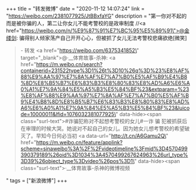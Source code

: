 +++
title = "转发微博"
date = "2020-11-12 14:07:24"
link = "https://weibo.com/2381077925/JtBBxfaYG"
description = "第一你对不起的而是被你骗的人，第二让你女儿不能考警校的是政审制度 //<a href=\"https://weibo.com/n/%E9%87%91%E7%BC%95%E5%89%91\">@金缕剑</a>: 骗得别人倾家荡产自己开开心心，但被抓了女儿无法考警校悲痛欲绝[微笑]<br><blockquote> - 转发 <a href=\"https://weibo.com/6375341852\" target=\"_blank\">@·__体育故事-杀神</a>: <a href=\"https://m.weibo.cn/search?containerid=231522type%3D1%26t%3D10%26q%3D%23%E8%AF%88%E9%AA%97%E7%8A%AF%E7%A7%B0%E5%AF%B9%E4%B8%8D%E8%B5%B7%E6%83%B3%E8%80%83%E8%AD%A6%E6%A0%A1%E7%9A%84%E5%A5%B3%E5%84%BF%23&extparam=%23%E8%AF%88%E9%AA%97%E7%8A%AF%E7%A7%B0%E5%AF%B9%E4%B8%8D%E8%B5%B7%E6%83%B3%E8%80%83%E8%AD%A6%E6%A0%A1%E7%9A%84%E5%A5%B3%E5%84%BF%23&luicode=10000011&lfid=1076032381077925\" data-hide><span class=\"surl-text\">#诈骗犯称对不起想考警校的女儿#</span></a>一诈 骗 犯被抓获后 在审理的时候大哭。她说对不起自己的女儿。因为她女儿想考警校的希望破灭了。早知今日何必当初 <a data-url=\"http://t.cn/A6Gamu2Q\" href=\"https://m.weibo.cn/feature/applink?scheme=sinaweibo%3A%2F%2Fvideotimeline%3Fmid%3D4570499390379189%26oid%3D1034%3A4570499267624963%26url_type%3D39%26object_type%3Dvideo%26pos%3D1\" data-hide><span class=\"surl-text\">·__体育故事-杀神的微博视频</span></a> </blockquote>"
tags = ["新浪微博"]
+++
